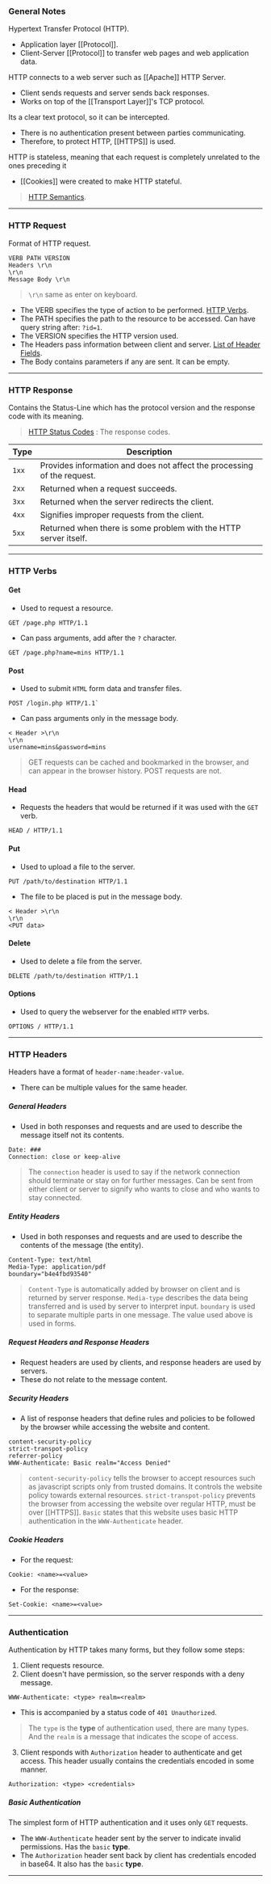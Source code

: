 
### General Notes

Hypertext Transfer Protocol (HTTP).
- Application layer [[Protocol]].
- Client-Server [[Protocol]] to transfer web pages and web application data.

HTTP connects to a web server such as [[Apache]] HTTP Server.
- Client sends requests and server sends back responses.
- Works on top of the [[Transport Layer]]'s TCP protocol.

Its a clear text protocol, so it can be intercepted. 
- There is no authentication present between parties communicating.
- Therefore, to protect HTTP, [[HTTPS]] is used.

HTTP is stateless, meaning that each request is completely unrelated to the ones preceding it
- [[Cookies]] were created to make HTTP stateful.

> [HTTP Semantics](https://www.rfc-editor.org/rfc/rfc9110.html).

---
### HTTP Request

Format of HTTP request. 
```
VERB PATH VERSION
Headers \r\n
\r\n
Message Body \r\n
```
> `\r\n` same as enter on keyboard.

* The VERB specifies the type of action to be performed.  [HTTP Verbs](https://www.restapitutorial.com/lessons/httpmethods.html#:~:text=The%20primary%20or%20most%2Dcommonly,but%20are%20utilized%20less%20frequently.).
* The PATH specifies the path to the resource to be accessed. Can have query string after: `?id=1`.
* The VERSION specifies the HTTP version used.
* The Headers pass information between client and server. [List of Header Fields](https://developer.mozilla.org/en-US/docs/Web/HTTP/Headers).
* The Body contains parameters if any are sent. It can be empty.

---

### HTTP Response

Contains the Status-Line which has the protocol version and the response code with its meaning.

> [HTTP Status Codes](https://www.restapitutorial.com/httpstatuscodes.html) : The response codes.

| Type  | Description                                                                                                                                 |
| ----- | -------------------------------------------------------------------------------------------------------------------------------- |
| `1xx` | Provides information and does not affect the processing of the request.                                                          |
| `2xx` | Returned when a request succeeds.                                                                                                |
| `3xx` | Returned when the server redirects the client.                                                                                   |
| `4xx` | Signifies improper requests from the client. |
| `5xx` | Returned when there is some problem with the HTTP server itself.                                                               |

---

### HTTP Verbs

#### Get
- Used to request a resource.
 ```
 GET /page.php HTTP/1.1
 ```

- Can pass arguments, add after the `?` character.
```
GET /page.php?name=mins HTTP/1.1
```

#### Post
- Used to submit `HTML` form data and transfer files.
```
POST /login.php HTTP/1.1`
```

- Can pass arguments only in the message body.
```
< Header >\r\n
\r\n
username=mins&password=mins
``` 

> GET requests can be cached and bookmarked in the browser, and can appear in the browser history. POST requests are not.

#### Head
- Requests the headers that would be returned if it was used with the `GET` verb.
```
HEAD / HTTP/1.1
```
#### Put 
- Used to upload a file to the server.
```
PUT /path/to/destination HTTP/1.1
```

- The file to be placed is put in the message body.
```
< Header >\r\n
\r\n
<PUT data>
```

#### Delete
- Used to delete a file from the server.
```
DELETE /path/to/destination HTTP/1.1
```

#### Options
- Used to query the webserver for the enabled `HTTP` verbs.
```
OPTIONS / HTTP/1.1
```

---
### HTTP Headers

Headers have a format of `header-name:header-value`.
- There can be multiple values for the same header.
##### General Headers
* Used in both responses and requests and are used to describe the message itself not its contents.

```
Date: ###
Connection: close or keep-alive
```

> The `connection` header is used to say if the network connection should terminate or stay on for further messages. Can be sent from either client or server to signify who wants to close and who wants to stay connected.

##### Entity Headers
* Used in both responses and requests and are used to describe the contents of the message (the entity).

```
Content-Type: text/html
Media-Type: application/pdf
boundary="b4e4fbd93540"
```
> `Content-Type` is automatically added by browser on client and is returned by server response.
> `Media-type` describes the data being transferred and is used by server to interpret input.
> `boundary` is used to separate multiple parts in one message. The value used above is used in forms.

##### Request Headers and Response Headers
* Request headers are used by clients, and response headers are used by servers.
* These do not relate to the message content.

##### Security Headers
* A list of response headers that define rules and policies to be followed by the browser while accessing the website and content.

```
content-security-policy
strict-transpot-policy
referrer-policy
WWW-Authenticate: Basic realm="Access Denied"
```
> `content-security-policy` tells the browser to accept resources such as javascript scripts only from trusted domains. It controls the website policy towards external resources.
> `strict-transpot-policy` prevents the browser from accessing the website over regular HTTP, must be over [[HTTPS]].
> `Basic` states that this website uses basic HTTP authentication in the `WWW-Authenticate` header.

##### Cookie Headers

* For the request:
```
Cookie: <name>=<value>
```

* For the response:
```
Set-Cookie: <name>=<value>
```

---
### Authentication

Authentication by HTTP takes many forms, but they follow some steps:
1. Client requests resource.
2. Client doesn't have permission, so the server responds with a deny message.
```
WWW-Authenticate: <type> realm=<realm>
```
- This is accompanied by a status code of `401 Unauthorized`.

> The `type` is the **type** of authentication used, there are many types. And the `realm` is a message that indicates the scope of access.

3. Client responds with `Authorization` header to authenticate and get access. This header usually contains the credentials encoded in some manner.
```
Authorization: <type> <credentials>
```

##### Basic Authentication

The simplest form of HTTP authentication and it uses only `GET` requests.

* The `WWW-Authenticate` header sent by the server to indicate invalid permissions. Has the `basic` **type**.
* The `Authorization` header sent back by client has credentials encoded in base64. It also has the `basic` **type**.

---

